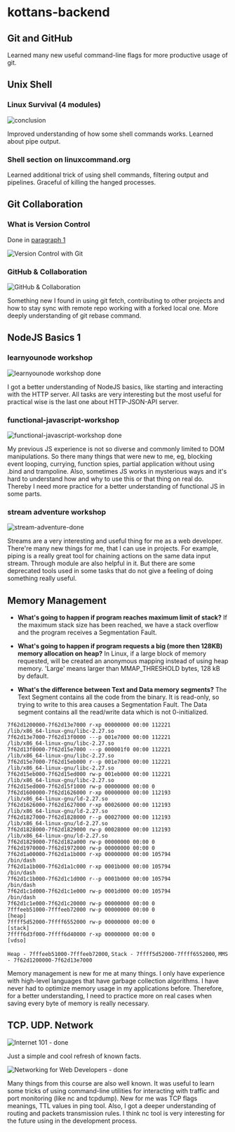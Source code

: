 # kottans-backend

## Git and GitHub

Learned many new useful command-line flags for more productive usage of git.

## Unix Shell

### Linux Survival (4 modules)

![conclusion](task_unix_shell/conclusion.png)

Improved understanding of how some shell commands works. Learned about pipe output.

### Shell section on linuxcommand.org

Learned additional trick of using shell commands, filtering output and pipelines. Graceful of killing the hanged processes.

## Git Collaboration

### What is Version Control

Done in [paragraph 1](#1-git-and-github)

![Version Control with Git](task_git_collaboration/git.png)

### GitHub & Collaboration

![GitHub & Collaboration](task_git_collaboration/git_collab.png)

Something new I found in using git fetch, contributing to other projects and how to stay sync with remote repo working with a forked local one. More deeply understanding of git rebase command.

## NodeJS Basics 1

### learnyounode workshop

![learnyounode workshop done](node_basic_1/learnyounode_finished.png)

I got a better understanding of NodeJS basics, like starting and interacting with the HTTP server. All tasks are very interesting but the most useful for practical wise is the last one about HTTP-JSON-API server.

### functional-javascript-workshop

![functional-javascript-workshop done](node_basic_1/functional-js-finished.png)

My previous JS experience is not so diverse and commonly limited to DOM manipulations. So there many things that were new to me, eg, blocking event looping, currying, function spies, partial application without using .bind and trampoline. Also, sometimes JS works in mysterious ways and it's hard to understand how and why to use this or that thing on real do. Thereby I need more practice for a better understanding of functional JS in some parts.

### stream adventure workshop

![stream-adventure-done](node_basic_1/stream-adventure-finished.png)

Streams are a very interesting and useful thing for me as a web developer. There're many new things for me, that I can use in projects. For example, piping is a really great tool for chaining actions on the same data input stream. Through module are also helpful in it. But there are some deprecated tools used in some tasks that do not give a feeling of doing something really useful.

## Memory Management

* **What's going to happen if program reaches maximum limit of stack?** If the maximum stack size has been reached, we have a stack overflow and the program receives a Segmentation Fault.

* **What's going to happen if program requests a big (more then 128KB) memory allocation on heap?** In Linux, if a large block of memory requested, will be created an anonymous mapping instead of using heap memory. 'Large' means larger than MMAP_THRESHOLD bytes, 128 kB by default.

* **What's the difference between Text and Data memory segments?** The Text Segment contains all the code from the binary. It is read-only, so trying to write to this area causes a Segmentation Fault. The Data segment contains all the read/write data which is not 0-initialized.

```
7f62d1200000-7f62d13e7000 r-xp 00000000 00:00 112221             /lib/x86_64-linux-gnu/libc-2.27.so
7f62d13e7000-7f62d13f0000 ---p 001e7000 00:00 112221             /lib/x86_64-linux-gnu/libc-2.27.so
7f62d13f0000-7f62d15e7000 ---p 000001f0 00:00 112221             /lib/x86_64-linux-gnu/libc-2.27.so
7f62d15e7000-7f62d15eb000 r--p 001e7000 00:00 112221             /lib/x86_64-linux-gnu/libc-2.27.so
7f62d15eb000-7f62d15ed000 rw-p 001eb000 00:00 112221             /lib/x86_64-linux-gnu/libc-2.27.so
7f62d15ed000-7f62d15f1000 rw-p 00000000 00:00 0
7f62d1600000-7f62d1626000 r-xp 00000000 00:00 112193             /lib/x86_64-linux-gnu/ld-2.27.so
7f62d1626000-7f62d1627000 r-xp 00026000 00:00 112193             /lib/x86_64-linux-gnu/ld-2.27.so
7f62d1827000-7f62d1828000 r--p 00027000 00:00 112193             /lib/x86_64-linux-gnu/ld-2.27.so
7f62d1828000-7f62d1829000 rw-p 00028000 00:00 112193             /lib/x86_64-linux-gnu/ld-2.27.so
7f62d1829000-7f62d182a000 rw-p 00000000 00:00 0
7f62d1970000-7f62d1972000 rw-p 00000000 00:00 0
7f62d1a00000-7f62d1a1b000 r-xp 00000000 00:00 105794             /bin/dash
7f62d1a1b000-7f62d1a1c000 r-xp 0001b000 00:00 105794             /bin/dash
7f62d1c1b000-7f62d1c1d000 r--p 0001b000 00:00 105794             /bin/dash
7f62d1c1d000-7f62d1c1e000 rw-p 0001d000 00:00 105794             /bin/dash
7f62d1c1e000-7f62d1c20000 rw-p 00000000 00:00 0
7fffeeb51000-7fffeeb72000 rw-p 00000000 00:00 0                  [heap]
7ffff5d52000-7ffff6552000 rw-p 00000000 00:00 0                  [stack]
7ffff6d3f000-7ffff6d40000 r-xp 00000000 00:00 0                  [vdso]
```

```Heap - 7fffeeb51000-7fffeeb72000```, ```Stack - 7ffff5d52000-7ffff6552000```, ```MMS - 7f62d1200000-7f62d13e7000```

Memory management is new for me at many things. I only have experience with high-level languages ​​that have garbage collection algorithms. I have never had to optimize memory usage in my applications before. Therefore, for a better understanding, I need to practice more on real cases when saving every byte of memory is really necessary.

## TCP. UDP. Network

![Internet 101 - done](task_networks/01-internet-101-done.png)

Just a simple and cool refresh of known facts.

![Networking for Web Developers - done](task_networks/02-networking-done.png)

Many things from this course are also well known. It was useful to learn some tricks of using command-line utilities for interacting with traffic and port monitoring (like nc and tcpdump). New for me was TCP flags meanings, TTL values in ping tool. Also, I got a deeper understanding of routing and packets transmission rules. I think nc tool is very interesting for the future using in the development process.
